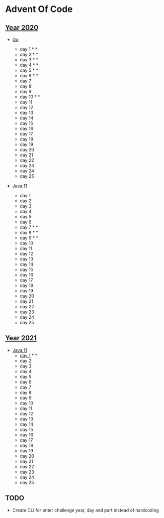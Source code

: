 # Advent Of Code

## [Year 2020](https://adventofcode.com/2020)
   
- [Go](go)
   - day 1 * *
   - day 2 * *
   - day 3 * *
   - day 4 * *
   - day 5 * *
   - day 6 * *
   - day 7 
   - day 8 
   - day 9 
   - day 10 * *
   - day 11
   - day 12
   - day 13
   - day 14
   - day 15
   - day 16
   - day 17
   - day 18
   - day 19
   - day 20
   - day 21
   - day 22
   - day 23
   - day 24
   - day 25
   
- [Java 11](java/src/com/wengkee/adventofcode/y2020)
   - day 1 
   - day 2 
   - day 3 
   - day 4 
   - day 5 
   - day 6 
   - day 7 * *
   - day 8 * *
   - day 9 * *
   - day 10
   - day 11
   - day 12
   - day 13
   - day 14
   - day 15
   - day 16
   - day 17
   - day 18
   - day 19
   - day 20
   - day 21
   - day 22
   - day 23
   - day 24
   - day 25

## [Year 2021](https://adventofcode.com/2021)

- [Java 11](2021/java/src/com/wengkee/adventofcode/y2021)
  - [day 1](2021/java/src/com/wengkee/adventofcode/y2021/day1/SonarSweeperProcessor.java) * * 
  - day 2
  - day 3
  - day 4
  - day 5
  - day 6
  - day 7 
  - day 8 
  - day 9 
  - day 10
  - day 11
  - day 12
  - day 13
  - day 14
  - day 15
  - day 16
  - day 17
  - day 18
  - day 19
  - day 20
  - day 21
  - day 22
  - day 23
  - day 24
  - day 25

## TODO
  - Create CLI for enter challenge year, day and part instead of hardcoding 